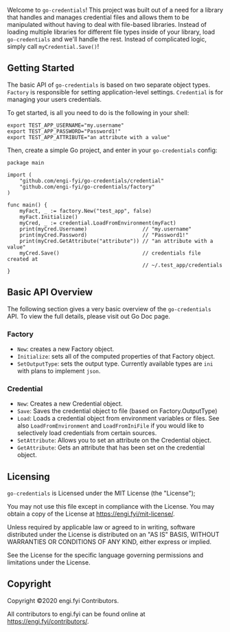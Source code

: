 Welcome to `go-credentials`! This project was built out of a need for a library that handles and manages credential files and allows them to be manipulated without having to deal with file-based libraries. Instead of loading multiple libraries for different file types inside of your library, load `go-credentials` and we'll handle the rest. Instead of complicated logic, simply call `myCredential.Save()`!

## Getting Started
The basic API of `go-credentials` is based on two separate object types. `Factory` is responsible for setting application-level settings. `Credential` is for managing your users credentials.

To get started, is all you need to do is the following in your shell:
```
export TEST_APP_USERNAME="my.username"
export TEST_APP_PASSWORD="Password1!"
export TEST_APP_ATTRIBUTE="an attribute with a value"
```
Then, create a simple Go project, and enter in your `go-credentials` config:
```
package main

import (
    "github.com/engi-fyi/go-credentials/credential"
    "github.com/engi-fyi/go-credentials/factory"
)

func main() {
    myFact, _ := factory.New("test_app", false)
    myFact.Initialize()
    myCred, _ := credential.LoadFromEnvironment(myFact)
    print(myCred.Username)                  // "my.username"
    print(myCred.Password)                  // "Password1!"
    print(myCred.GetAttribute("attribute")) // "an attribute with a value"
    myCred.Save()                           // credentials file created at
                                            // ~/.test_app/credentials
}
```
## Basic API Overview
The following section gives a very basic overview of the `go-credentials` API. To view the full details, please visit out Go Doc page.
### Factory

- `New`: creates a new Factory object.
- `Initialize`: sets all of the computed properties of that Factory object.
- `SetOutputType`: sets the output type. Currently available types are `ini` with plans to implement `json`.

### Credential

 - `New`: Creates a new Credential object.
 - `Save`: Saves the credential object to file (based on Factory.OutputType)
 - `Load`: Loads a credential object from environment variables or files. See also `LoadFromEnvironment` and `LoadFromIniFile` if you would like to selectively load credentials from certain sources.
 - `SetAttribute`: Allows you to set an attribute on the Credential object.
 - `GetAttribute`: Gets an attribute that has been set on the credential object.
 
## Licensing

`go-credentials` is Licensed under the MIT License (the "License");

You may not use this file except in compliance with the License.
You may obtain a copy of the License at https://engi.fyi/mit-license/.

Unless required by applicable law or agreed to in writing, software
distributed under the License is distributed on an "AS IS" BASIS,
WITHOUT WARRANTIES OR CONDITIONS OF ANY KIND, either express or implied.

See the License for the specific language governing permissions and
limitations under the License.

## Copyright

Copyright &copy;2020 engi.fyi Contributors.

All contributors to engi.fyi can be found online at https://engi.fyi/contributors/.